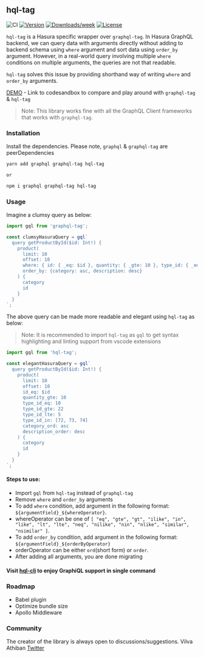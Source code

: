 ## hql-tag
![CI](https://github.com/product-ride/hql-tag/workflows/hql-tag_CI/badge.svg)
[![Version](https://img.shields.io/npm/v/hql-tag.svg)](https://npmjs.org/package/hql-tag)
[![Downloads/week](https://img.shields.io/npm/dw/hql-tag.svg)](https://npmjs.org/package/hql-tag)
[![License](https://img.shields.io/npm/l/hql-tag.svg)](https://github.com/product-ride/hql-tag/blob/master/package.json)

`hql-tag` is a Hasura specific wrapper over `graphql-tag`. In Hasura GraphQL backend, we can query data with arguments directly without adding to backend schema using `where` argument and sort data using `order_by` argument. However, in a real-world query involving multiple `where` conditions on multiple arguments, the queries are not that readable. 

`hql-tag` solves this issue by providing shorthand way of writing `where` and `order_by` arguments.

[DEMO](https://codesandbox.io/s/hardcore-tdd-d9o1s?file=/src/App.js) - Link to codesandbox to compare and play around with `graphql-tag` & `hql-tag`

> Note: This library works fine with all the GraphQL Client frameworks that works with `graphql-tag`.

### Installation

Install the dependencies. Please note, `graphql` & `graphql-tag` are peerDependencies

```sh
yarn add graphql graphql-tag hql-tag

or 

npm i graphql graphql-tag hql-tag
```

### Usage

Imagine a clumsy query as below: 

```js
import gql from 'graphql-tag';

const clumsyHasuraQuery = gql`
  query getProductById($id: Int!) {
    product(
      limit: 10
      offset: 10
      where: { id: { _eq: $id }, quantity: { _gte: 10 }, type_id: { _eq: 10, _gte: 22, _lte: 5, _in: [72,73,74] } }
      order_by: {category: asc, description: desc}
    ) {
      category
      id
    }
  }
`;
```

The above query can be made more readable and elegant using `hql-tag` as below:

> Note: It is recommended to import `hql-tag` as `gql` to get syntax highlighting and linting support from vscode extensions

```js
import gql from 'hql-tag';

const elegantHasuraQuery = gql`
  query getProductById($id: Int!) {
    product(
      limit: 10
      offset: 10
      id_eq: $id
      quantity_gte: 10
      type_id_eq: 10
      type_id_gte: 22
      type_id_lte: 5
      type_id_in: [72, 73, 74]
      category_ord: asc
      description_order: desc
    ) {
      category
      id
    }
  }
`;
```

#### Steps to use: 

- Import `gql` from `hql-tag` instead of `graphql-tag`
- Remove `where` and `order_by` arguments
- To add `where` condition, add argument in the following format: `${argumentField}_${whereOperator}`.
- whereOperator can be one of `[ "eq", "gte", "gt", "ilike", "in", "like", "lt", "lte", "neq", "nilike", "nin", "nlike", "similar", "nsimilar" ]`.
- To add `order_by` condition, add argument in the following format: `${argumentField}_${orderByOperator}`
- orderOperator can be either `ord`(short form) or `order`.
- After adding all arguments, you are done migrating

#### Visit [hql-cli](https://github.com/product-ride/hql-cli) to enjoy GraphiQL support in single command

### Roadmap

- Babel plugin
- Optimize bundle size
- Apollo Middleware

### Community

The creator of the library is always open to discussions/suggestions. 
Vilva Athiban [Twitter](https://twitter.com/vilvaathibanpb)
